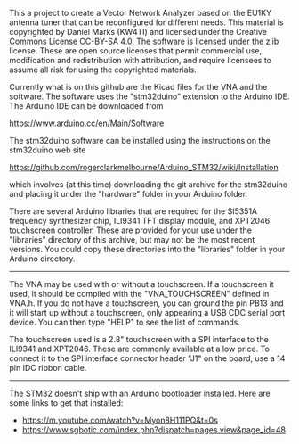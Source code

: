 This a project to create a Vector Network Analyzer based on the EU1KY antenna tuner that can be reconfigured for different needs.  This material is copyrighted by Daniel Marks (KW4TI) and licensed under the Creative Commons License CC-BY-SA 4.0.  The software is licensed under the zlib license.  These are open source licenses that permit commercial use, modification and redistribution with attribution, and require licensees to assume all risk for using the copyrighted materials.

Currently what is on this github are the Kicad files for the VNA and the software.  The software uses the "stm32duino" extension to the Arduino IDE.  The Arduino IDE can be downloaded from

https://www.arduino.cc/en/Main/Software

The stm32duino software can be installed using the instructions on the stm32duino web site

https://github.com/rogerclarkmelbourne/Arduino_STM32/wiki/Installation

which involves (at this time) downloading the git archive for the stm32duino and placing it under the "hardware" folder in your Arduino folder.

There are several Arduino libraries that are required for the SI5351A frequency synthesizer chip, ILI9341 TFT display module, and XPT2046 touchscreen controller.  These are provided for your use under the "libraries" directory of this archive, but may not be the most recent versions.  You could copy these directories into the "libraries" folder in your Arduino directory.

---------------------------------

The VNA may be used with or without a touchscreen.  If a touchscreen it used, it should be compiled with the "VNA_TOUCHSCREEN" defined in VNA.h.  If you do not have a touchscreen, you can ground the pin PB13 and it will start up without a touchscreen, only appearing a USB CDC serial port device.  You can then type "HELP" to see the list of commands.

The touchscreen used is a 2.8" touchscreen with a SPI interface to the ILI9341 and XPT2046.  These are commonly available at a low price.  To connect it to the SPI interface connector header "J1" on the board, use a 14 pin IDC ribbon cable.

----

The STM32 doesn't ship with an Arduino bootloader installed. Here are some links to get that installed:

* https://m.youtube.com/watch?v=Myon8H111PQ&t=0s 
* https://www.sgbotic.com/index.php?dispatch=pages.view&page_id=48

